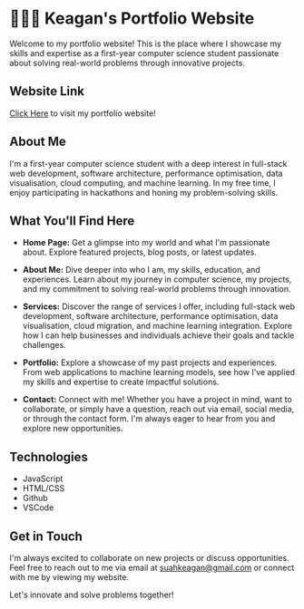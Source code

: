 # 👨🏻‍💻 Keagan's Portfolio Website

Welcome to my portfolio website! This is the place where I showcase my skills and expertise as a first-year computer science student passionate about solving real-world problems through innovative projects. 

## Website Link
[Click Here](https://keagansuah.github.io/) to visit my portfolio website!

## About Me

I'm a first-year computer science student with a deep interest in full-stack web development, software architecture, performance optimisation, data visualisation, cloud computing, and machine learning. In my free time, I enjoy participating in hackathons and honing my problem-solving skills.

## What You'll Find Here

- **Home Page:** Get a glimpse into my world and what I'm passionate about. Explore featured projects, blog posts, or latest updates.
  
- **About Me:** Dive deeper into who I am, my skills, education, and experiences. Learn about my journey in computer science, my projects, and my commitment to solving real-world problems through innovation.
  
- **Services:** Discover the range of services I offer, including full-stack web development, software architecture, performance optimisation, data visualisation, cloud migration, and machine learning integration. Explore how I can help businesses and individuals achieve their goals and tackle challenges.
  
- **Portfolio:** Explore a showcase of my past projects and experiences. From web applications to machine learning models, see how I've applied my skills and expertise to create impactful solutions.
  
- **Contact:** Connect with me! Whether you have a project in mind, want to collaborate, or simply have a question, reach out via email, social media, or through the contact form. I'm always eager to hear from you and explore new opportunities.

## Technologies
- JavaScript
- HTML/CSS
- Github
- VSCode

## Get in Touch

I'm always excited to collaborate on new projects or discuss opportunities. Feel free to reach out to me via email at suahkeagan@gmail.com or connect with me by viewing my website.

Let's innovate and solve problems together!
